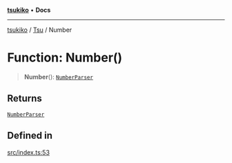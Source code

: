[**tsukiko**](../../../README.md) • **Docs**

***

[tsukiko](../../../README.md) / [Tsu](../README.md) / Number

# Function: Number()

> **Number**(): [`NumberParser`](../../../classes/NumberParser.md)

## Returns

[`NumberParser`](../../../classes/NumberParser.md)

## Defined in

[src/index.ts:53](https://github.com/BIYUEHU/tsukiko/blob/eb4b04a16e9c40909bed9d6503bd49914851f300/src/index.ts#L53)
